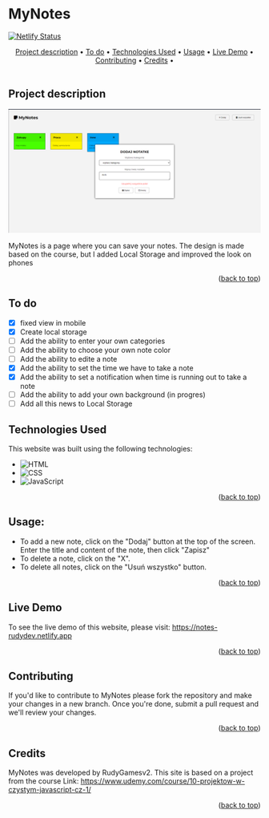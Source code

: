 <a name="readme-top"></a>

# MyNotes
[![Netlify Status](https://api.netlify.com/api/v1/badges/e0c94fda-4a74-4476-bc46-fd077bfa4407/deploy-status)](https://app.netlify.com/sites/notes-rudydev/deploys)
<!-- TABLE OF CONTENTS -->
<div align="center">
  <a href="#project-description">Project description</a> •
  <a href="#to-do">To do</a> •
  <a href="#technologies-used">Technologies Used</a> •
  <a href="#usage">Usage</a> •
  <a href="#live-demo">Live Demo</a> •
  <a href="#contributing">Contributing</a> •
  <a href="#credits">Credits</a> •
</div>

<br>

## Project description

![Site screenshot][product-screenshot] <br>

MyNotes is a page where you can save your notes. 
The design is made based on the course, but I added Local Storage and improved the look on phones

<p align="right">(<a href="#readme-top">back to top</a>)</p>

## To do

- [x] fixed view in mobile
- [x] Create local storage
- [ ] Add the ability to enter your own categories
- [ ] Add the ability to choose your own note color
- [ ] Add the ability to edite a note
- [x] Add the ability to set the time we have to take a note
- [x] Add the ability to set a notification when time is running out to take a note
- [ ] Add the ability to add your own background (in progres)
- [ ] Add all this news to Local Storage

## Technologies Used

This website was built using the following technologies:

- ![HTML][html-img]
- ![CSS][css-img]
- ![JavaScript][js-img]

<p align="right">(<a href="#readme-top">back to top</a>)</p>

## Usage:

- To add a new note, click on the "Dodaj" button at the top of the screen. 
Enter the title and content of the note, then click "Zapisz" <br>
- To delete a note, click on the "X". <br>
- To delete all notes, click on the "Usuń wszystko" button. <br>

<p align="right">(<a href="#readme-top">back to top</a>)</p>

## Live Demo

To see the live demo of this website, please visit: https://notes-rudydev.netlify.app

<p align="right">(<a href="#readme-top">back to top</a>)</p>

## Contributing

If you'd like to contribute to MyNotes please fork the repository and make your changes in a new branch. Once you're done, submit a pull request and we'll review your changes.

<p align="right">(<a href="#readme-top">back to top</a>)</p>

## Credits

MyNotes was developed by RudyGamesv2.
This site is based on a project from the course
Link: https://www.udemy.com/course/10-projektow-w-czystym-javascript-cz-1/

<p align="right">(<a href="#readme-top">back to top</a>)</p>

[product-screenshot]: screen.png
[html-img]: https://img.shields.io/badge/-HTML-E34F26?logo=html5&logoColor=white
[css-img]: https://img.shields.io/badge/-CSS-1572B6?logo=css3&logoColor=white
[js-img]: https://img.shields.io/badge/-JS-F7DF1E?logo=javaScript&logoColor=white
